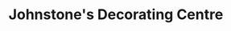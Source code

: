 ---
title: "Johnstone's Decorating Centre"
url: /castleford/johnstones-decorating-centre/
shop: paint
---